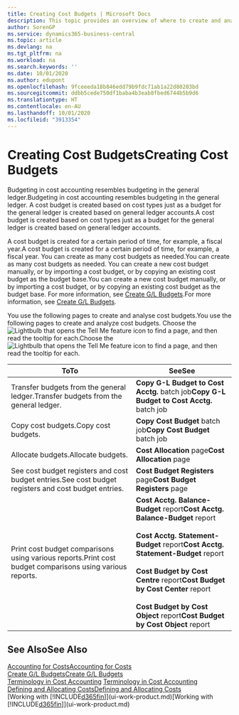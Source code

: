 ```yaml
---
title: Creating Cost Budgets | Microsoft Docs
description: This topic provides an overview of where to create and analyse cost budgets.
author: SorenGP
ms.service: dynamics365-business-central
ms.topic: article
ms.devlang: na
ms.tgt_pltfrm: na
ms.workload: na
ms.search.keywords: ''
ms.date: 10/01/2020
ms.author: edupont
ms.openlocfilehash: 9fceeeda18b846edd79b9fdc71ab1a22d80203bd
ms.sourcegitcommit: ddbb5cede750df1baba4b3eab8fbed6744b5b9d6
ms.translationtype: HT
ms.contentlocale: en-AU
ms.lasthandoff: 10/01/2020
ms.locfileid: "3913354"
---
```

# <a name="creating-cost-budgets"></a><span data-ttu-id="d78ce-103">Creating Cost Budgets</span><span class="sxs-lookup"><span data-stu-id="d78ce-103">Creating Cost Budgets</span></span>
<span data-ttu-id="d78ce-104">Budgeting in cost accounting resembles budgeting in the general ledger.</span><span class="sxs-lookup"><span data-stu-id="d78ce-104">Budgeting in cost accounting resembles budgeting in the general ledger.</span></span> <span data-ttu-id="d78ce-105">A cost budget is created based on cost types just as a budget for the general ledger is created based on general ledger accounts.</span><span class="sxs-lookup"><span data-stu-id="d78ce-105">A cost budget is created based on cost types just as a budget for the general ledger is created based on general ledger accounts.</span></span>  

<span data-ttu-id="d78ce-106">A cost budget is created for a certain period of time, for example, a fiscal year.</span><span class="sxs-lookup"><span data-stu-id="d78ce-106">A cost budget is created for a certain period of time, for example, a fiscal year.</span></span> <span data-ttu-id="d78ce-107">You can create as many cost budgets as needed.</span><span class="sxs-lookup"><span data-stu-id="d78ce-107">You can create as many cost budgets as needed.</span></span> <span data-ttu-id="d78ce-108">You can create a new cost budget manually, or by importing a cost budget, or by copying an existing cost budget as the budget base.</span><span class="sxs-lookup"><span data-stu-id="d78ce-108">You can create a new cost budget manually, or by importing a cost budget, or by copying an existing cost budget as the budget base.</span></span> <span data-ttu-id="d78ce-109">For more information, see [Create G/L Budgets](finance-how-create-budgets.md).</span><span class="sxs-lookup"><span data-stu-id="d78ce-109">For more information, see [Create G/L Budgets](finance-how-create-budgets.md).</span></span>

<span data-ttu-id="d78ce-110">You use the following pages to create and analyse cost budgets.</span><span class="sxs-lookup"><span data-stu-id="d78ce-110">You use the following pages to create and analyze cost budgets.</span></span> <span data-ttu-id="d78ce-111">Choose the ![Lightbulb that opens the Tell Me feature](media/ui-search/search_small.png "Tell me what you want to do") icon to find a page, and then read the tooltip for each.</span><span class="sxs-lookup"><span data-stu-id="d78ce-111">Choose the ![Lightbulb that opens the Tell Me feature](media/ui-search/search_small.png "Tell me what you want to do") icon to find a page, and then read the tooltip for each.</span></span>

|<span data-ttu-id="d78ce-112">To</span><span class="sxs-lookup"><span data-stu-id="d78ce-112">To</span></span>|<span data-ttu-id="d78ce-113">See</span><span class="sxs-lookup"><span data-stu-id="d78ce-113">See</span></span>|  
|--------|---------|  
|<span data-ttu-id="d78ce-114">Transfer budgets from the general ledger.</span><span class="sxs-lookup"><span data-stu-id="d78ce-114">Transfer budgets from the general ledger.</span></span>|<span data-ttu-id="d78ce-115">**Copy G-L Budget to Cost Acctg.** batch job</span><span class="sxs-lookup"><span data-stu-id="d78ce-115">**Copy G-L Budget to Cost Acctg.** batch job</span></span>|  
|<span data-ttu-id="d78ce-116">Copy cost budgets.</span><span class="sxs-lookup"><span data-stu-id="d78ce-116">Copy cost budgets.</span></span>|<span data-ttu-id="d78ce-117">**Copy Cost Budget** batch job</span><span class="sxs-lookup"><span data-stu-id="d78ce-117">**Copy Cost Budget** batch job</span></span>|  
|<span data-ttu-id="d78ce-118">Allocate budgets.</span><span class="sxs-lookup"><span data-stu-id="d78ce-118">Allocate budgets.</span></span>|<span data-ttu-id="d78ce-119">**Cost Allocation** page</span><span class="sxs-lookup"><span data-stu-id="d78ce-119">**Cost Allocation** page</span></span>|  
|<span data-ttu-id="d78ce-120">See cost budget registers and cost budget entries.</span><span class="sxs-lookup"><span data-stu-id="d78ce-120">See cost budget registers and cost budget entries.</span></span>|<span data-ttu-id="d78ce-121">**Cost Budget Registers** page</span><span class="sxs-lookup"><span data-stu-id="d78ce-121">**Cost Budget Registers** page</span></span>|  
|<span data-ttu-id="d78ce-122">Print cost budget comparisons using various reports.</span><span class="sxs-lookup"><span data-stu-id="d78ce-122">Print cost budget comparisons using various reports.</span></span>|<span data-ttu-id="d78ce-123">**Cost Acctg. Balance-Budget** report</span><span class="sxs-lookup"><span data-stu-id="d78ce-123">**Cost Acctg. Balance-Budget** report</span></span><br /><br /> <span data-ttu-id="d78ce-124">**Cost Acctg. Statement-Budget** report</span><span class="sxs-lookup"><span data-stu-id="d78ce-124">**Cost Acctg. Statement-Budget** report</span></span><br /><br /> <span data-ttu-id="d78ce-125">**Cost Budget by Cost Centre** report</span><span class="sxs-lookup"><span data-stu-id="d78ce-125">**Cost Budget by Cost Center** report</span></span><br /><br /> <span data-ttu-id="d78ce-126">**Cost Budget by Cost Object** report</span><span class="sxs-lookup"><span data-stu-id="d78ce-126">**Cost Budget by Cost Object** report</span></span>|  

## <a name="see-also"></a><span data-ttu-id="d78ce-127">See Also</span><span class="sxs-lookup"><span data-stu-id="d78ce-127">See Also</span></span>  
[<span data-ttu-id="d78ce-128">Accounting for Costs</span><span class="sxs-lookup"><span data-stu-id="d78ce-128">Accounting for Costs</span></span>](finance-manage-cost-accounting.md)  
[<span data-ttu-id="d78ce-129">Create G/L Budgets</span><span class="sxs-lookup"><span data-stu-id="d78ce-129">Create G/L Budgets</span></span>](finance-how-create-budgets.md)  
<span data-ttu-id="d78ce-130">[Terminology in Cost Accounting](finance-terminology-in-cost-accounting.md) </span><span class="sxs-lookup"><span data-stu-id="d78ce-130">[Terminology in Cost Accounting](finance-terminology-in-cost-accounting.md) </span></span>  
[<span data-ttu-id="d78ce-131">Defining and Allocating Costs</span><span class="sxs-lookup"><span data-stu-id="d78ce-131">Defining and Allocating Costs</span></span>](finance-define-and-allocate-costs.md)  
<span data-ttu-id="d78ce-132">[Working with [!INCLUDE[d365fin](includes/d365fin_md.md)]](ui-work-product.md)</span><span class="sxs-lookup"><span data-stu-id="d78ce-132">[Working with [!INCLUDE[d365fin](includes/d365fin_md.md)]](ui-work-product.md)</span></span>
